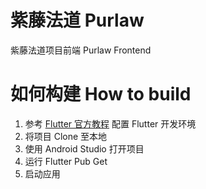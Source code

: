 # 紫藤法道 Purlaw

紫藤法道项目前端 Purlaw Frontend

# 如何构建 How to build

1. 参考 [Flutter 官方教程](https://flutter.cn/docs) 配置 Flutter 开发环境
2. 将项目 Clone 至本地
3. 使用 Android Studio 打开项目
4. 运行 Flutter Pub Get
5. 启动应用